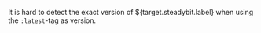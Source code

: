 It is hard to detect the exact version of ${target.steadybit.label} when using the ```:latest```-tag as version.
